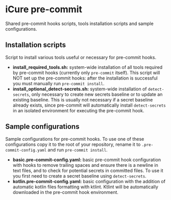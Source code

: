 # iCure pre-commit

Shared pre-commit hooks scripts, tools installation scripts and sample configurations.

## Installation scripts

Script to install various tools useful or necessary for pre-commit hooks.

- **install_required_tools.sh:** system-wide installation of all tools required by pre-commit hooks (currently only `pre-commit` itself). This script will NOT set up the pre-commit hooks: after the installation is successful you must manually run `pre-commit install`.
- **install_optional_detect-secrets.sh:** system-wide installation of `detect-secrets`, only necessary to create new secrets baseline or to update an existing baseline. This is usually not necessary if a secret baseline already exists, since pre-commit will automatically install `detect-secrets` in an isolated environment for executing the pre-commit hook.

## Sample configurations

Sample configurations for pre-commit hooks. To use one of these configurations copy it to the root of your repository, rename it to `.pre-commit-config.yaml` and run `pre-commit install`.

- **basic.pre-commit-config.yaml:** basic pre-commit hook configuration with hooks to remove trailing spaces and ensure there is a newline in text files, and to check for potential secrets in committed files. To use it you first need to create a secret baseline using `detect-secrets`.
- **kotlin.pre-commit-config.yaml:** basic configuration with the addition of automatic kotlin files formatting with ktlint. Ktlint will be automatically downloaded in the pre-commit hook environment.
